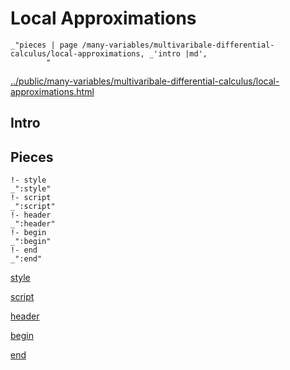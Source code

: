 # Local Approximations

    _"pieces | page /many-variables/multivaribale-differential-calculus/local-approximations, _'intro |md',
            "

[../public/many-variables/multivaribale-differential-calculus/local-approximations.html](# "save:")


## Intro

## Pieces

    !- style
    _":style"
    !- script
    _":script"
    !- header
    _":header"
    !- begin
    _":begin"
    !- end
    _":end"

[style]() 

[script]()

[header]()

[begin]()

[end]()

